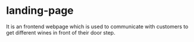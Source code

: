 # landing-page
It is an frontend webpage which is used to communicate with customers to get different wines in front of their door step.
